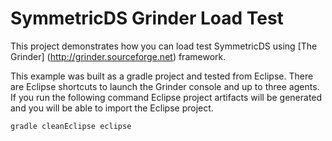 SymmetricDS Grinder Load Test
==================
This project demonstrates how you can load test SymmetricDS using [The Grinder] (http://grinder.sourceforge.net) framework.

This example was built as a gradle project and tested from Eclipse.  There are Eclipse shortcuts to launch the Grinder console and up to three agents.  If you run the following command Eclipse project artifacts will be generated and you will be able to import the Eclipse project.

```
gradle cleanEclipse eclipse
```


